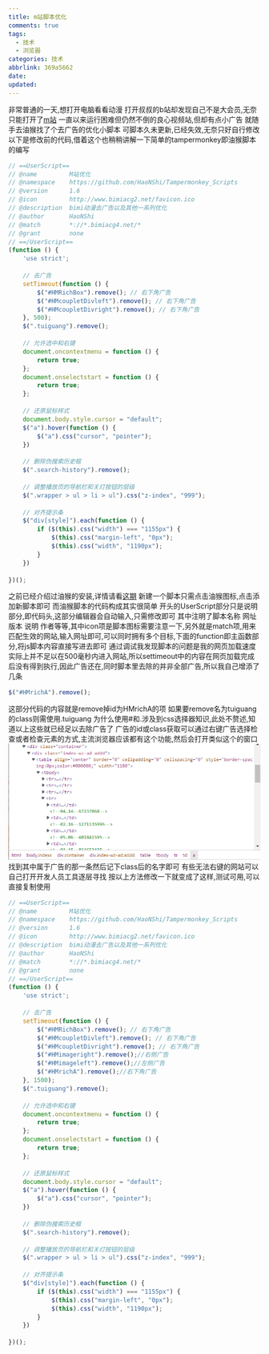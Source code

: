 ```yaml
---
title: m站脚本优化
comments: true
tags:
  - 技术
  - 浏览器
categories: 技术
abbrlink: 369a5662
date:
updated:
---
```

非常普通的一天,想打开电脑看看动漫
打开叔叔的b站却发现自己不是大会员,无奈只能打开了[m站](https://www.bimiacg4.net/)
一直以来运行困难但仍然不倒的良心视频站,但却有点小广告
就随手去油猴找了个去广告的优化小脚本
可脚本久未更新,已经失效,无奈只好自行修改<!--more-->
以下是修改前的代码,借着这个也稍稍讲解一下简单的tampermonkey即油猴脚本的编写

```javascript
// ==UserScript==
// @name         M站优化
// @namespace    https://github.com/HaoNShi/Tampermonkey_Scripts
// @version      1.6
// @icon         http://www.bimiacg2.net/favicon.ico
// @description  bimi动漫去广告以及其他一系列优化
// @author       HaoNShi
// @match        *://*.bimiacg4.net/*
// @grant        none
// ==/UserScript==
(function () {
    'use strict';

    // 去广告
    setTimeout(function () {
        $("#HMRichBox").remove(); // 右下角广告
        $("#HMcoupletDivleft").remove(); // 右下角广告
        $("#HMcoupletDivright").remove(); // 右下角广告
    }, 500);
    $(".tuiguang").remove();

    // 允许选中和右键
    document.oncontextmenu = function () {
        return true;
    };
    document.onselectstart = function () {
        return true;
    };

    // 还原鼠标样式
    document.body.style.cursor = "default";
    $("a").hover(function () {
        $("a").css("cursor", "pointer");
    })

    // 删除伪搜索历史框
    $(".search-history").remove();

    // 调整播放页的导航栏和关灯按钮的层级
    $(".wrapper > ul > li > ul").css("z-index", "999");

    // 对齐提示条
    $("div[style]").each(function () {
        if ($(this).css("width") === "1155px") {
            $(this).css("margin-left", "0px");
            $(this).css("width", "1190px");
        }
    })

})();
```

之前已经介绍过油猴的安装,详情请看[这期](/posts/e3d61257/)
新建一个脚本只需点击油猴图标,点击添加新脚本即可
而油猴脚本的代码构成其实很简单
开头的UserScript部分只是说明部分,即代码头,这部分编辑器会自动输入,只需修改即可
其中注明了脚本名称 网址 版本 说明 作者等等,其中icon项是脚本图标需要注意一下,另外就是match项,用来匹配生效的网站,输入网址即可,可以同时拥有多个目标,下面的function即主函数部分,将js脚本内容直接写进去即可
通过调试我发现脚本的问题是我的网页加载速度实际上并不足以在500毫秒内进入网站,所以settimeout中的内容在网页加载完成后没有得到执行,因此广告还在,同时脚本里去除的并非全部广告,所以我自己增添了几条

```javascript
$("#HMrichA").remove();
```

这部分代码的内容就是remove掉id为HMrichA的项
如果要remove名为tuiguang的class则需使用.tuiguang
为什么使用#和.涉及到css选择器知识,此处不赘述,知道以上这些就已经足以去除广告了
广告的id或class获取可以通过右键广告选择检查或者检查元素的方式,主流浏览器应该都有这个功能,然后会打开类似这个的窗口
![演示](/images/class例子.png)
找到其中属于广告的那一条然后记下class后的名字即可
有些无法右键的网站可以自己打开开发人员工具逐层寻找
按以上方法修改一下就变成了这样,测试可用,可以直接复制使用

```javascript
// ==UserScript==
// @name         M站优化
// @namespace    https://github.com/HaoNShi/Tampermonkey_Scripts
// @version      1.6
// @icon         http://www.bimiacg2.net/favicon.ico
// @description  bimi动漫去广告以及其他一系列优化
// @author       HaoNShi
// @match        *://*.bimiacg4.net/*
// @grant        none
// ==/UserScript==
(function () {
    'use strict';

    // 去广告
    setTimeout(function () {
        $("#HMRichBox").remove(); // 右下角广告
        $("#HMcoupletDivleft").remove(); // 右下角广告
        $("#HMcoupletDivright").remove(); // 右下角广告
        $("#HMimageright").remove();//右侧广告
        $("#HMimageleft").remove();//左侧广告
        $("#HMrichA").remove();//右下角广告
    }, 1500);
    $(".tuiguang").remove();

    // 允许选中和右键
    document.oncontextmenu = function () {
        return true;
    };
    document.onselectstart = function () {
        return true;
    };

    // 还原鼠标样式
    document.body.style.cursor = "default";
    $("a").hover(function () {
        $("a").css("cursor", "pointer");
    })

    // 删除伪搜索历史框
    $(".search-history").remove();

    // 调整播放页的导航栏和关灯按钮的层级
    $(".wrapper > ul > li > ul").css("z-index", "999");

    // 对齐提示条
    $("div[style]").each(function () {
        if ($(this).css("width") === "1155px") {
            $(this).css("margin-left", "0px");
            $(this).css("width", "1190px");
        }
    })

})();
```
